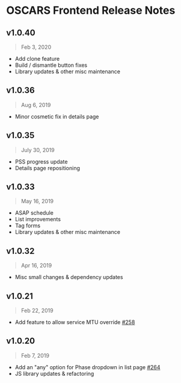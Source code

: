 # OSCARS Frontend Release Notes

## v1.0.40
> Feb 3, 2020
- Add clone feature
- Build / dismantle button fixes
- Library updates & other misc maintenance

## v1.0.36
> Aug 6, 2019
- Minor cosmetic fix in details page

## v1.0.35
> July 30, 2019
- PSS progress update
- Details page repositioning


## v1.0.33
> May 16, 2019
- ASAP schedule
- List improvements
- Tag forms 
- Library updates & other misc maintenance

## v1.0.32
> Apr 16, 2019
- Misc small changes & dependency updates

## v1.0.21

> Feb 22, 2019

- Add feature to allow service MTU override [#258](https://github.com/esnet/oscars/issues/258)

## v1.0.20

> Feb 7, 2019

- Add an "any" option for Phase dropdown in list page [#264](https://github.com/esnet/oscars/issues/264)
- JS library updates & refactoring
